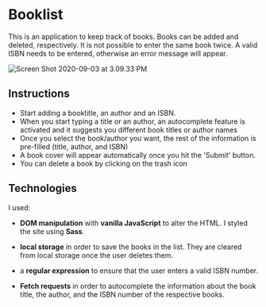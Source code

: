 # Booklist

This is an application to keep track of books. Books can be added and deleted, respectively. It is not possible to enter the same book twice. A valid ISBN needs to be entered, otherwise an error message will appear.

![Screen Shot 2020-09-03 at 3.09.33 PM](/Users/kimhaller/Desktop/Projects_Techdegree/booklist/images/screenshot.jpg)

## Instructions

* Start adding a booktitle, an author and an ISBN.
* When you start typing a title or an author, an autocomplete feature is activated and it suggests you different book titles or author names
* Once you select the book/author you want, the rest of the information is pre-filled (title, author, and ISBN)
* A book cover will appear automatically once you hit the 'Submit' button.
* You can delete a book by clicking on the trash icon



## Technologies

I used: 

- **DOM manipulation** with **vanilla JavaScript** to alter the HTML. I styled the site using **Sass**.

- **local storage** in order to save the books in the list. They are cleared from local storage once the user deletes them.

-  a **regular expression** to ensure that the user enters a valid ISBN number.

- **Fetch requests** in order to autocomplete the information about the book title, the author, and the ISBN number of the respective books.

 

